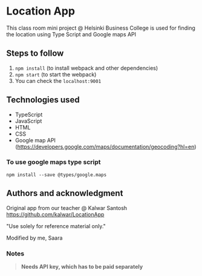 # Location App

This class room mini project @ Helsinki Business College is used for finding the location using Type Script and Google maps API

## Steps to follow

1. `npm install` (to install webpack and other dependencies)
2. `npm start` (to start the webpack)
3. You can check the `localhost:9001`

## Technologies used

- TypeScript
- JavaScript
- HTML
- CSS
- Google map API (<https://developers.google.com/maps/documentation/geocoding?hl=en>)

### To use google maps type script

```shell
npm install --save @types/google.maps
```

## Authors and acknowledgment

Original app from our teacher @ Kalwar Santosh <https://github.com/kalwar/LocationApp>

"Use solely for reference material only."

Modified by me, Saara

### Notes

> **Needs API key, which has to be paid separately**

